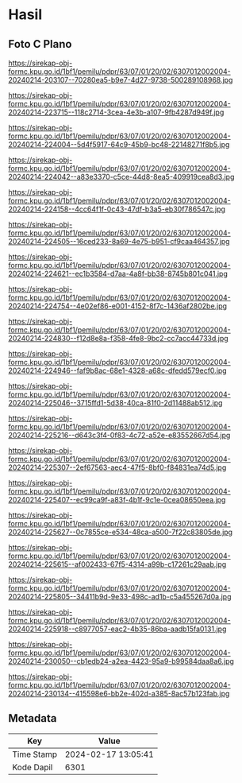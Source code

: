 # Hasil

## Foto C Plano

https://sirekap-obj-formc.kpu.go.id/1bf1/pemilu/pdpr/63/07/01/20/02/6307012002004-20240214-203107--70280ea5-b9e7-4d27-9738-500289108968.jpg

https://sirekap-obj-formc.kpu.go.id/1bf1/pemilu/pdpr/63/07/01/20/02/6307012002004-20240214-223715--118c2714-3cea-4e3b-a107-9fb4287d949f.jpg

https://sirekap-obj-formc.kpu.go.id/1bf1/pemilu/pdpr/63/07/01/20/02/6307012002004-20240214-224004--5d4f5917-64c9-45b9-bc48-22148271f8b5.jpg

https://sirekap-obj-formc.kpu.go.id/1bf1/pemilu/pdpr/63/07/01/20/02/6307012002004-20240214-224042--a83e3370-c5ce-44d8-8ea5-409919cea8d3.jpg

https://sirekap-obj-formc.kpu.go.id/1bf1/pemilu/pdpr/63/07/01/20/02/6307012002004-20240214-224158--4cc64f1f-0c43-47df-b3a5-eb30f786547c.jpg

https://sirekap-obj-formc.kpu.go.id/1bf1/pemilu/pdpr/63/07/01/20/02/6307012002004-20240214-224505--16ced233-8a69-4e75-b951-cf9caa464357.jpg

https://sirekap-obj-formc.kpu.go.id/1bf1/pemilu/pdpr/63/07/01/20/02/6307012002004-20240214-224621--ec1b3584-d7aa-4a8f-bb38-8745b801c041.jpg

https://sirekap-obj-formc.kpu.go.id/1bf1/pemilu/pdpr/63/07/01/20/02/6307012002004-20240214-224754--4e02ef86-e001-4152-8f7c-1436af2802be.jpg

https://sirekap-obj-formc.kpu.go.id/1bf1/pemilu/pdpr/63/07/01/20/02/6307012002004-20240214-224830--f12d8e8a-f358-4fe8-9bc2-cc7acc44733d.jpg

https://sirekap-obj-formc.kpu.go.id/1bf1/pemilu/pdpr/63/07/01/20/02/6307012002004-20240214-224946--faf9b8ac-68e1-4328-a68c-dfedd579ecf0.jpg

https://sirekap-obj-formc.kpu.go.id/1bf1/pemilu/pdpr/63/07/01/20/02/6307012002004-20240214-225046--3715ffd1-5d38-40ca-81f0-2d11488ab512.jpg

https://sirekap-obj-formc.kpu.go.id/1bf1/pemilu/pdpr/63/07/01/20/02/6307012002004-20240214-225216--d643c3f4-0f83-4c72-a52e-e83552667d54.jpg

https://sirekap-obj-formc.kpu.go.id/1bf1/pemilu/pdpr/63/07/01/20/02/6307012002004-20240214-225307--2ef67563-aec4-47f5-8bf0-f84831ea74d5.jpg

https://sirekap-obj-formc.kpu.go.id/1bf1/pemilu/pdpr/63/07/01/20/02/6307012002004-20240214-225407--ec99ca9f-a83f-4b1f-9c1e-0cea08650eea.jpg

https://sirekap-obj-formc.kpu.go.id/1bf1/pemilu/pdpr/63/07/01/20/02/6307012002004-20240214-225627--0c7855ce-e534-48ca-a500-7f22c83805de.jpg

https://sirekap-obj-formc.kpu.go.id/1bf1/pemilu/pdpr/63/07/01/20/02/6307012002004-20240214-225615--af002433-67f5-4314-a99b-c17261c29aab.jpg

https://sirekap-obj-formc.kpu.go.id/1bf1/pemilu/pdpr/63/07/01/20/02/6307012002004-20240214-225805--34411b9d-9e33-498c-ad1b-c5a455267d0a.jpg

https://sirekap-obj-formc.kpu.go.id/1bf1/pemilu/pdpr/63/07/01/20/02/6307012002004-20240214-225918--c8977057-eac2-4b35-86ba-aadb15fa0131.jpg

https://sirekap-obj-formc.kpu.go.id/1bf1/pemilu/pdpr/63/07/01/20/02/6307012002004-20240214-230050--cb1edb24-a2ea-4423-95a9-b99584daa8a6.jpg

https://sirekap-obj-formc.kpu.go.id/1bf1/pemilu/pdpr/63/07/01/20/02/6307012002004-20240214-230134--415598e6-bb2e-402d-a385-8ac57b123fab.jpg


## Metadata

| Key        | Value               |
| ---------- | ------------------- |
| Time Stamp | 2024-02-17 13:05:41 |
| Kode Dapil | 6301                |



